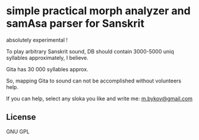 # simple practical morph analyzer and samAsa parser for Sanskrit

absolutely experimental !

To play arbitrary Sanskrit sound, DB should contain 3000-5000 uniq syllables approximately, I believe.

Gita has 30 000 syllables approx.

So, mapping Gita to sound can not be accomplished without volunteers help.

If you can help, select any sloka you like and write me: m.bykov@gmail.com

## License

  GNU GPL
